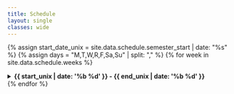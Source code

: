 ```yaml
---
title: Schedule
layout: single
classes: wide
---
```

{% assign start_date_unix = site.data.schedule.semester_start | date: "%s" %}
{% assign days = "M,T,W,R,F,Sa,Su" | split: "," %}
{% for week in site.data.schedule.weeks %}
<details>
  {% assign week_seconds = week.week_offset | times: 604800 %}
  {% assign start_unix = start_date_unix | plus: week_seconds %}
  {% assign end_unix = start_unix | plus: 518400 %} <!-- Add 6 days to start date to get end date -->
  <summary><strong>{{ start_unix | date: '%b %d' }} - {{ end_unix | date: '%b %d' }}</strong></summary>
  <ul>
  <li><strong>Assignments:</strong>
	<ul>
	  {% for hw in week.homework %}
	  {% assign out_day_offset = -1 %}
	  {% for day in days %}
		{% if day == hw.out %}
		  {% assign out_day_offset = forloop.index0 %}
		  {% break %}
		{% endif %}
	  {% endfor %}
	  {% assign out_day_offset_seconds = out_day_offset | times: 86400 %}
	  {% assign out_day_seconds = start_unix | plus: out_day_offset_seconds %}
	  <li><strong>{{ hw.title }}:</strong> Assigned on {{ out_day_seconds | date: '%a, %b %d' }}{% if hw.starter_code %} | <a href="{{ site.url }}{{ site.baseurl }}/tree/master/_starter_code/{{ hw.starter_code }}">Starter Code</a>{% endif %}</li>
	  {% endfor %}
	</ul>
 </li>
  {% for session in week.sessions %}
  {% assign out_day_offset = -1 %}
  {% for day in days %}
	{% if day == session.day %}
	  {% assign session_day_offset = forloop.index0 %}
	  {% break %}
	{% endif %}
  {% endfor %}
  {% assign day_seconds = session_day_offset | times: 86400 %}
  {% assign session_unix = start_date_unix | plus: week_seconds | plus: day_seconds %}
  {% assign session_date = session_unix | date: '%a, %b %d' %}
  <li><strong>{{ session_date }} Lecture: {{session.title}} </strong>
	<ul>
	  {% if session.topics.size > 0 %}
	  <li><strong>Topics:</strong>
		<ul>
		  {% for topic in session.topics %}
		  <li> {{ topic.desc }} </li>
		  {% endfor %}
		</ul>
	  </li>
	  {% endif %}
	  <li><strong>Preparation:</strong>
		<ul>

		  {% for reading in session.pre_readings %}
			<li>
			  📖
			  {% if reading.link %}
				<a href="{{ reading.link }}">{{ reading.title }}</a>
			  {% else %}
				{{ reading.title }}
			  {% endif %}
			</li>
		  {% endfor %}
		  {% for video in session.videos %}
		  <li>🎥 <a href="{{ video.link }}">{{ video.title }}</a></li>
		  {% endfor %}
		</ul>
	  </li>
	  {% if session.extra_resources.size > 0 %}
	  <li><strong>Extra Resources:</strong>
		{% for resource in session.extra_resources %}
		  <li>
			{% if resource.link %}
			  <a href="{{ resource.link }}">{{ resource.title }}</a>
			{% else %}
			  {{ resource.title }}
			{% endif %}
		  </li>
		{% endfor %}
	  </li>
	  {% endif %}
	</ul>
  </li>
  {% endfor %}
  </ul>
</details>
{% endfor %}
